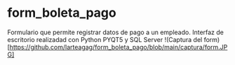 # form_boleta_pago
Formulario que permite registrar datos de pago a un empleado. Interfaz de escritorio realizadad con Python PYQT5 y SQL Server
!(Captura del form) [https://github.com/larteagag/form_boleta_pago/blob/main/captura/form.JPG]
